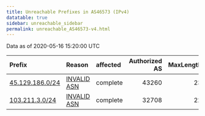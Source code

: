 ```yaml
---
title: Unreachable Prefixes in AS46573 (IPv4)
datatable: true
sidebar: unreachable_sidebar
permalink: unreachable_AS46573-v4.html
---
```


Data as of 2020-05-16 15:20:00 UTC


<div class="datatable-begin"></div>

| Prefix                                                   | Reason                                                                                                 | affected   |   Authorized AS |   MaxLength | Anchor                                         |   unreachable /24s |
|:---------------------------------------------------------|:-------------------------------------------------------------------------------------------------------|:-----------|----------------:|------------:|:-----------------------------------------------|-------------------:|
| [45.129.186.0/24](https://stat.ripe.net/45.129.186.0/24) | [INVALID ASN](https://rpki-validator.ripe.net/announcement-preview?asn=AS46573&prefix=45.129.186.0/24) | complete   |           43260 |          23 | [RIPE](unreachable_RIPE_NCC_RPKI_Root-v4.html) |                  1 |
| [103.211.3.0/24](https://stat.ripe.net/103.211.3.0/24)   | [INVALID ASN](https://rpki-validator.ripe.net/announcement-preview?asn=AS46573&prefix=103.211.3.0/24)  | complete   |           32708 |          22 | [APNIC](unreachable_APNIC_RPKI_Root-v4.html)   |                  1 |

<div class="datatable-end"></div>